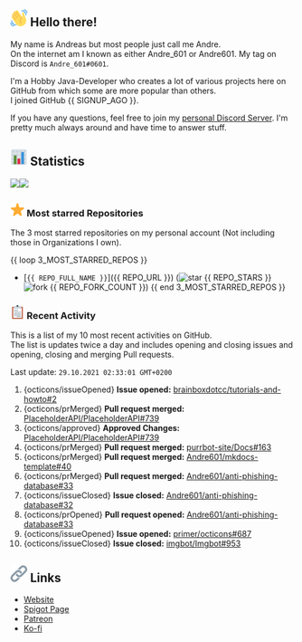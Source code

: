 <!-- Links -->
[purr]: https://purrbot.site
[discord]: https://discord.gg/6dazXp6
[website]: https://andre601.ch
[spigot]: https://www.spigotmc.org/resources/authors/56829/
[patreon]: https://patreon.com/andre_601
[ko-fi]: https://ko-fi.com/andre_601

<!-- SVGs -->
[star]: https://cdn.jsdelivr.net/gh/Readme-Workflows/Readme-Icons@main/icons/octicons/StarredRepository.svg
[fork]: https://cdn.jsdelivr.net/gh/Readme-Workflows/Readme-Icons@main/icons/octicons/ForkedRepository.svg

## <img alt="emoji" src="https://raw.githubusercontent.com/twitter/twemoji/master/assets/svg/1f44b.svg" height="30em"> Hello there!
My name is Andreas but most people just call me Andre.  
On the internet am I known as either Andre_601 or Andre601. My tag on Discord is `Andre_601#0601`.

I'm a Hobby Java-Developer who creates a lot of various projects here on GitHub from which some are more popular than others.  
I joined GitHub {{ SIGNUP_AGO }}.

If you have any questions, feel free to join my [personal Discord Server][discord]. I'm pretty much always around and have time to answer stuff.

## <img alt="emoji" src="https://raw.githubusercontent.com/twitter/twemoji/master/assets/svg/1f4ca.svg" height="30em"> Statistics
<img height="195px" src="https://github-readme-stats.vercel.app/api?username=Andre601&show_icons=true&hide_rank=true&title_color=3498db&bg_color=ffffff00&text_color=718096&disable_animations=true"><img height="195px" src="https://github-readme-stats.vercel.app/api/top-langs?username=Andre601&layout=compact&title_color=3498db&bg_color=ffffff00&text_color=718096">

### <img alt="emoji" src="https://raw.githubusercontent.com/twitter/twemoji/master/assets/svg/2b50.svg" height="25em"> Most starred Repositories
The 3 most starred repositories on my personal account (Not including those in Organizations I own).

{{ loop 3_MOST_STARRED_REPOS }}
- [`{{ REPO_FULL_NAME }}`]({{ REPO_URL }}) (![star] {{ REPO_STARS }} ![fork] {{ REPO_FORK_COUNT }})
{{ end 3_MOST_STARRED_REPOS }}

### <img alt="emoji" src="https://raw.githubusercontent.com/twitter/twemoji/master/assets/svg/1f4cb.svg" height="25em"> Recent Activity
This is a list of my 10 most recent activities on GitHub.  
The list is updates twice a day and includes opening and closing issues and opening, closing and merging Pull requests.

<!--RECENT_ACTIVITY:last_update-->
Last update: `29.10.2021 02:33:01 GMT+0200`
<!--RECENT_ACTIVITY:last_update_end-->
<!--RECENT_ACTIVITY:start-->
1. {octicons/issueOpened} **Issue opened:** [brainboxdotcc/tutorials-and-howto#2](https://github.com/brainboxdotcc/tutorials-and-howto/issues/2)
2. {octicons/prMerged} **Pull request merged:** [PlaceholderAPI/PlaceholderAPI#739](https://github.com/PlaceholderAPI/PlaceholderAPI/pull/739)
3. {octicons/approved} **Approved Changes:** [PlaceholderAPI/PlaceholderAPI#739](https://github.com/PlaceholderAPI/PlaceholderAPI/pull/739#pullrequestreview-792155340)
4. {octicons/prMerged} **Pull request merged:** [purrbot-site/Docs#163](https://github.com/purrbot-site/Docs/pull/163)
5. {octicons/prMerged} **Pull request merged:** [Andre601/mkdocs-template#40](https://github.com/Andre601/mkdocs-template/pull/40)
6. {octicons/prMerged} **Pull request merged:** [Andre601/anti-phishing-database#33](https://github.com/Andre601/anti-phishing-database/pull/33)
7. {octicons/issueClosed} **Issue closed:** [Andre601/anti-phishing-database#32](https://github.com/Andre601/anti-phishing-database/issues/32)
8. {octicons/prOpened} **Pull request opened:** [Andre601/anti-phishing-database#33](https://github.com/Andre601/anti-phishing-database/pull/33)
9. {octicons/issueOpened} **Issue opened:** [primer/octicons#687](https://github.com/primer/octicons/issues/687)
10. {octicons/issueClosed} **Issue closed:** [imgbot/Imgbot#953](https://github.com/imgbot/Imgbot/issues/953)
<!--RECENT_ACTIVITY:end-->

## <img alt="emoji" src="https://raw.githubusercontent.com/twitter/twemoji/master/assets/svg/1f517.svg" height="30em"> Links
- [Website]
- [Spigot Page][spigot]
- [Patreon]
- [Ko-fi]
